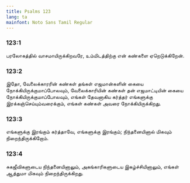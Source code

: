 ```yaml
---
title: Psalms 123
lang: ta
mainfont: Noto Sans Tamil Regular
---
```


###  123:1

பரலோகத்தில் வாசமாயிருக்கிறவரே, உம்மிடத்திற்கு என் கண்களை ஏறெடுக்கிறேன்.

###  123:2

இதோ, வேலைக்காரரின் கண்கள் தங்கள் எஜமான்களின் கையை நோக்கியிருக்குமாப்போலவும், வேலைக்காரியின் கண்கள் தன் எஜமாட்டியின் கையை நோக்கியிருக்குமாப்போலவும், எங்கள் தேவனாகிய கர்த்தர் எங்களுக்கு இரக்கஞ்செய்யும்வரைக்கும், எங்கள் கண்கள் அவரை நோக்கியிருக்கிறது.

###  123:3

எங்களுக்கு இரங்கும் கர்த்தாவே, எங்களுக்கு இரங்கும்; நிந்தனையினால் மிகவும் நிறைந்திருக்கிறோம்.

###  123:4

சுகஜீவிகளுடைய நிந்தனையினாலும், அகங்காரிகளுடைய இகழ்ச்சியினாலும், எங்கள் ஆத்துமா மிகவும் நிறைந்திருக்கிறது.

